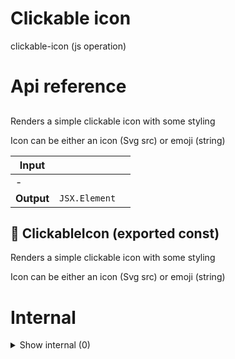 # Clickable icon

clickable-icon (js operation)



# Api reference

## <ClickableIcon />

Renders a simple clickable icon with some styling

Icon can be either an icon (Svg src) or emoji (string)


| Input      |    |    |
| ---------- | -- | -- |
| - | | |
| **Output** | `JSX.Element`   |    |



## 📄 ClickableIcon (exported const)

Renders a simple clickable icon with some styling

Icon can be either an icon (Svg src) or emoji (string)

# Internal

<details><summary>Show internal (0)</summary>
  
  
  </details>

